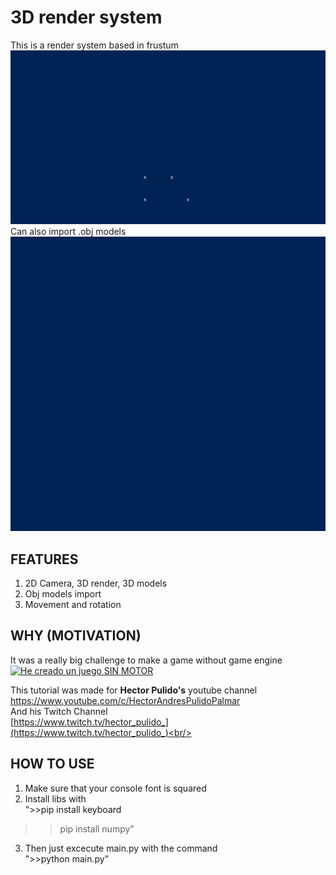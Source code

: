 # 3D render system
This is a render system based in frustum <br/>
![Example](/Images/Cube.gif) <br/>
Can also import .obj models <br/>
![Example](/Images/Aircraft.gif) <br/>

## FEATURES
1. 2D Camera, 3D render, 3D models
2. Obj models import
3. Movement and rotation

## WHY (MOTIVATION)
It was a really big challenge to make a game without game engine <br/>
[![He creado un juego SIN MOTOR](https://img.youtube.com/vi/rnXOMoeNsp0/0.jpg)](https://www.youtube.com/watch?v=rnXOMoeNsp0)

This tutorial was made for <b>Hector Pulido's</b> youtube channel <br/>
https://www.youtube.com/c/HectorAndresPulidoPalmar <br/>
And his Twitch Channel<br/>
[https://www.twitch.tv/hector_pulido_](https://www.twitch.tv/hector_pulido_)<br/>


## HOW TO USE
1. Make sure that your console font is squared  <br> 
2. Install libs with <br> 
">>pip install keyboard
>>pip install numpy"
3. Then just excecute main.py with the command <br>
">>python main.py"
